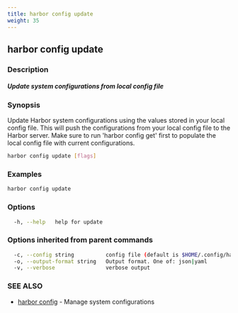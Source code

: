 ```yaml
---
title: harbor config update
weight: 35
---
```

## harbor config update

### Description

##### Update system configurations from local config file

### Synopsis

Update Harbor system configurations using the values stored in your local config file.
This will push the configurations from your local config file to the Harbor server.
Make sure to run 'harbor config get' first to populate the local config file with current configurations.

```sh
harbor config update [flags]
```

### Examples

```sh
harbor config update
```

### Options

```sh
  -h, --help   help for update
```

### Options inherited from parent commands

```sh
  -c, --config string          config file (default is $HOME/.config/harbor-cli/config.yaml)
  -o, --output-format string   Output format. One of: json|yaml
  -v, --verbose                verbose output
```

### SEE ALSO

* [harbor config](harbor-config.md)	 - Manage system configurations

